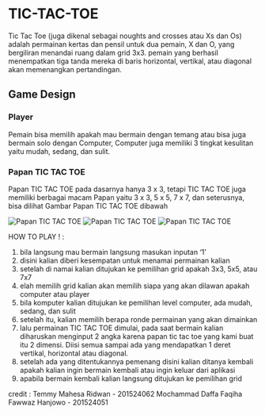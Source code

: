 # TIC-TAC-TOE
Tic Tac Toe (juga dikenal sebagai noughts and crosses atau Xs dan Os) adalah permainan kertas dan pensil untuk dua pemain, X dan O, yang bergiliran menandai ruang dalam grid 3x3. pemain yang berhasil menempatkan tiga tanda mereka di baris horizontal, vertikal, atau diagonal akan memenangkan pertandingan.

## Game Design
### Player
Pemain bisa memilih apakah mau bermain dengan temang atau bisa juga bermain solo dengan Computer, Computer juga memiliki 3 tingkat kesulitan yaitu mudah, sedang, dan sulit.

### Papan TIC TAC TOE
Papan TIC TAC TOE pada dasarnya hanya 3 x 3, tetapi TIC TAC TOE juga memiliki berbagai macam Papan yaitu 3 x 3, 5 x 5, 7 x 7, dan seterusnya, bisa dilihat Gambar Papan TIC TAC TOE dibawah

![Papan TIC TAC TOE](https://i.imgur.com/sFDys37.png)
![Papan TIC TAC TOE](https://i.imgur.com/kyT9rib.png)
![Papan TIC TAC TOE](https://i.imgur.com/6FNKaw1.png)

 
HOW TO PLAY ! :

1. bila langsung mau bermain langsung masukan inputan ‘1’
2. disini kalian diberi kesempatan untuk menamai permainan kalian
3. setelah di namai kalian ditujukan ke pemilihan grid apakah 3x3, 5x5, atau 7x7
4. elah memilih grid kalian akan memilih siapa yang akan dilawan apakah computer atau player
5. bila komputer kalian ditujukan ke pemilihan level computer, ada mudah, sedang, dan sulit 
6. setelah itu, kalian memilih berapa ronde permainan yang akan dimainkan
7. lalu permainan TIC TAC TOE dimulai, pada saat bermain kalian diharuskan menginput 2 angka karena papan tic tac toe yang kami buat itu 2 dimensi. Diisi semua sampai ada yang mendapatkan 1 deret vertikal, horizontal atau diagonal.
8. setelah ada yang ditentukannya pemenang disini kalian ditanya kembali apakah kalian ingin bermain kembali atau ingin keluar dari aplikasi
9. apabila bermain kembali kalian langsung ditujukan ke pemilihan grid

credit :
Temmy Mahesa Ridwan - 201524062
Mochammad Daffa Faqiha Fawwaz Hanjowo - 201524051
